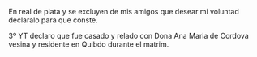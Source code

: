 En real de plata y se excluyen de mis amigos que desear mi voluntad declaralo para que conste. 

3º YT declaro que fue casado y relado con Dona Ana Maria de Cordova vesina y residente en Quibdo durante el matrim.